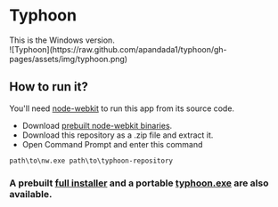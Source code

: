 <h1>Typhoon</h1>
This is the Windows version.<br>
![Typhoon](https://raw.github.com/apandada1/typhoon/gh-pages/assets/img/typhoon.png)
<h2>How to run it?</h2>
You'll need <a href="https://github.com/rogerwang/node-webkit/">node-webkit</a> to run this app from its source code.

- Download [prebuilt node-webkit binaries](https://github.com/rogerwang/node-webkit#downloads).
- Download this repository as a .zip file and extract it.
- Open Command Prompt and enter this command<br>
```
path\to\nw.exe path\to\typhoon-repository
```
<h3>A prebuilt <a href="https://dl.dropboxusercontent.com/u/84627545/Typhoon_setup.exe">full installer</a> and a portable <a href="https://dl.dropboxusercontent.com/u/84627545/typhoon.exe">typhoon.exe</a> are also available.</h3>